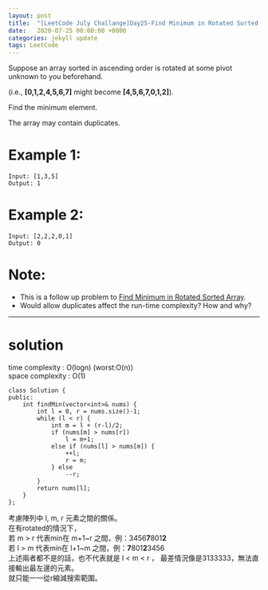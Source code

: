 ```yaml
---
layout: post
title:  "[LeetCode July Challange]Day25-Find Minimum in Rotated Sorted Array II"
date:   2020-07-25 00:00:00 +0800
categories: jekyll update
tags: LeetCode
---
```

Suppose an array sorted in ascending order is rotated at some pivot unknown to you beforehand.

(i.e.,  **[0,1,2,4,5,6,7]** might become  **[4,5,6,7,0,1,2]**).

Find the minimum element.

The array may contain duplicates.

# Example 1:  
	Input: [1,3,5]
	Output: 1

# Example 2:  
	Input: [2,2,2,0,1]
	Output: 0

# Note:  
- This is a follow up problem to [Find Minimum in Rotated Sorted Array](https://leetcode.com/problems/find-minimum-in-rotated-sorted-array/description/).
- Would allow duplicates affect the run-time complexity? How and why?

______________________  

# solution
time complexity : O(logn) (worst:O(n))  
space complexity : O(1)

	class Solution {
	public:
	    int findMin(vector<int>& nums) {
	        int l = 0, r = nums.size()-1;
	        while (l < r) {
	            int m = l + (r-l)/2;
	            if (nums[m] > nums[r])
	                l = m+1;
	            else if (nums[l] > nums[m]) {
	                ++l;
	                r = m;
	            } else
	                --r;
	        }
	        return nums[l];
	    }
	};

考慮陣列中 l, m, r 元素之間的關係。  
在有rotated的情況下，  
若 m > r 代表min在 m+1~r 之間，例：3456**7**801**2**  
若 l > m 代表min在 l+1~m 之間，例：**7**801**2**3456  
上述兩者都不是的話，也不代表就是 l < m < r ，
最差情況像是3133333，無法直接輸出最左邊的元素。  
就只能一一從r縮減搜索範圍。  
